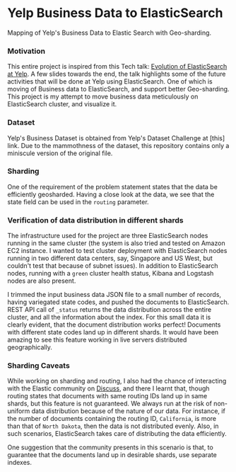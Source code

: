 # Yelp Business Data to ElasticSearch
Mapping of Yelp's Business Data to Elastic Search with Geo-sharding. 

### Motivation

This entire project is inspired from this Tech talk: [Evolution of ElasticSearch at Yelp](https://speakerdeck.com/elastic/the-evolution-of-elastic-search-at-yelp). A few slides towards the end, the talk highlights some of the future activities that will be done at Yelp using ElasticSearch. One of which is moving of Business data to ElasticSearch, and support better Geo-sharding. This project is my attempt to move business data meticulously on ElasticSearch cluster, and visualize it. 

### Dataset
Yelp's Business Dataset is obtained from Yelp's Dataset Challenge at [this] link. Due to the mammothness of the dataset, this repository contains only a miniscule version of the original file.

### Sharding
One of the requirement of the problem statement states that the data be efficiently geosharded. Having a close look at the data, we see that the state field can be used in the `routing` parameter.

### Verification of data distribution in different shards
The infrastructure used for the project are three ElasticSearch nodes running in the same cluster (the system is also tried and tested on Amazon EC2 instance. I wanted to test cluster deployment with ElasticSearch nodes running in two different data centers, say, Singapore and US West, but couldn't test that because of subnet issues). In addition to ElasticSearch nodes, running with a `green` cluster health status, Kibana and Logstash nodes are also present.

I trimmed the input business data JSON file to a small number of records, having variegated state codes, and pushed the documents to ElasticSearch. REST API call of `_status` returns the data distribution across the entire cluster, and all the information about the index. For this small data it is clearly evident, that the document distribution works perfect! Documents with different state codes land up in different shards. It would have been amazing to see this feature working in live servers distributed geographically.

### Sharding Caveats
While working on sharding and routing, I also had the chance of interacting with the Elastic community on [Discuss](https://discuss.elastic.co), and there I learnt that, though routing states that documents with same routing IDs land up in same shards, but this feature is not guaranteed. We always run at the risk of non-uniform data distribution because of the nature of our data. For instance, if the number of documents containing the routing ID, `California`, is more than that of `North Dakota`, then the data is not distributed evenly. Also, in such scenarios, ElasticSearch takes care of distributing the data efficiently. 

One suggestion that the community presents in this scenario is that, to guarantee that the documents land up in desirable shards, use separate indexes.
